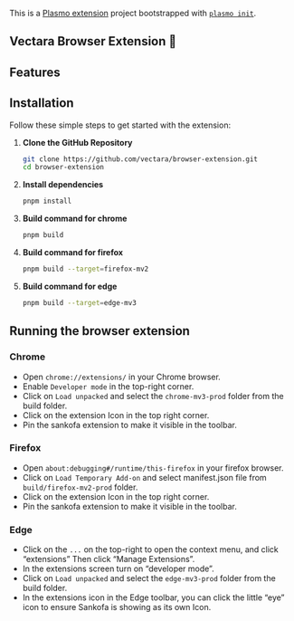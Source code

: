 This is a [Plasmo extension](https://docs.plasmo.com/) project bootstrapped with [`plasmo init`](https://www.npmjs.com/package/plasmo).

## Vectara Browser Extension 🚀

## Features

## Installation
Follow these simple steps to get started with the extension:

1. **Clone the GitHub Repository**
    ```bash
    git clone https://github.com/vectara/browser-extension.git
    cd browser-extension
    ```
2. **Install dependencies**
    ```bash
    pnpm install
    ```
3. **Build command for chrome**
    ```bash
    pnpm build
    ```
4. **Build command for firefox**
    ```bash
    pnpm build --target=firefox-mv2
    ```   
5. **Build command for edge**
    ```bash
    pnpm build --target=edge-mv3
    ```   

## Running the browser extension

### Chrome
- Open `chrome://extensions/` in your Chrome browser. 
- Enable `Developer mode` in the top-right corner. 
- Click on `Load unpacked` and select the `chrome-mv3-prod` folder from the  build folder.
- Click on the extension Icon in the top right corner.
- Pin the sankofa extension to make it visible in the toolbar.


### Firefox
- Open `about:debugging#/runtime/this-firefox` in your firefox browser.
- Click on  `Load Temporary Add-on` and select manifest.json file from `build/firefox-mv2-prod` folder.
- Click on the extension Icon in the top right corner.
- Pin the sankofa extension to make it visible in the toolbar.

### Edge
- Click on the `...` on the top-right to open the context menu, and click “extensions”
  Then click “Manage Extensions”.
- In the extensions screen turn on “developer mode”. 
- Click on `Load unpacked` and select the `edge-mv3-prod` folder from the  build folder.
- In the extensions icon in the Edge toolbar, you can click the little “eye” icon to ensure Sankofa is showing as its own Icon.

